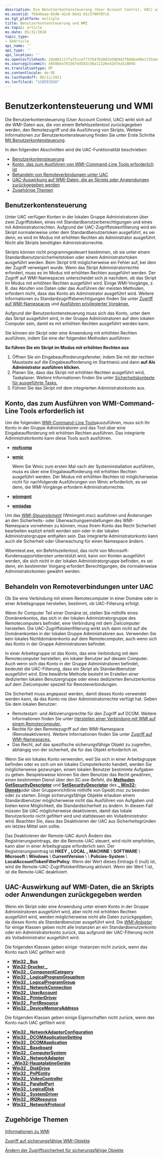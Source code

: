 ```yaml
---
description: Die Benutzerkontensteuerung (User Account Control, UAC) wirkt sich auf die WMI-Daten aus, die von einem Befehlszeilentool zurückgegeben werden, den Remotezugriff und die Ausführung von Skripts. Weitere Informationen zur Benutzerkontensteuerung finden Sie unter Erste Schritte Benutzerkontensteuerung.
ms.assetid: f6840aaa-834b-42c8-b641-01c570078fcb
ms.tgt_platform: multiple
title: Benutzerkontensteuerung und WMI
ms.topic: article
ms.date: 05/31/2018
topic_type:
- kbArticle
api_name: ''
api_type: ''
api_location: ''
ms.openlocfilehash: 2da001117fa75ccef737647038d3e58b942f666ba40e1fd14ec98cb4ebdd44af
ms.sourcegitcommit: e858bbe701567d4583c50a11326e42d7ea51804b
ms.translationtype: MT
ms.contentlocale: de-DE
ms.lasthandoff: 08/11/2021
ms.locfileid: "118553316"
---
```

# <a name="user-account-control-and-wmi"></a>Benutzerkontensteuerung und WMI

Die Benutzerkontensteuerung (User Account Control, UAC) wirkt sich auf die WMI-Daten aus, die von einem Befehlszeilentool zurückgegeben werden, den Remotezugriff und die Ausführung von Skripts. Weitere Informationen zur Benutzerkontensteuerung finden Sie unter Erste Schritte [Mit Benutzerkontensteuerung](https://support.microsoft.com/help/922708/how-to-use-user-account-control-uac-in-windows-vista).

In den folgenden Abschnitten wird die UAC-Funktionalität beschrieben:

-   [Benutzerkontensteuerung](#user-account-control-and-wmi)
-   [Konto, das zum Ausführen von WMI-Command-Line Tools erforderlich ist](#account-needed-to-run-wmi-command-line-tools)
-   [Behandeln von Remoteverbindungen unter UAC](#handling-remote-connections-under-uac)
-   [UAC-Auswirkung auf WMI-Daten, die an Skripts oder Anwendungen zurückgegeben werden](#uac-effect-on-wmi-data-returned-to-scripts-or-applications)
-   [Zugehörige Themen](#related-topics)

## <a name="user-account-control"></a>Benutzerkontensteuerung

Unter UAC verfügen Konten in der [](/windows/desktop/SecGloss/a-gly)lokalen Gruppe Administratoren über zwei Zugriffstoken, eines mit Standardbenutzerberechtigungen und eines mit Administratorrechten. Aufgrund der UAC-Zugriffstokenfilterung wird ein Skript normalerweise unter dem Standardbenutzertoken ausgeführt, es sei denn, es wird im Modus mit erhöhten Rechten als Administrator ausgeführt. Nicht alle Skripts benötigten Administratorrechte.

Skripts können nicht programmgesteuert bestimmen, ob sie unter einem Standardbenutzersicherheitstoken oder einem Administratortoken ausgeführt werden. Beim Skript tritt möglicherweise ein Fehler auf, bei dem der Zugriff verweigert wurde. Wenn das Skript Administratorrechte erfordert, muss es im Modus mit erhöhten Rechten ausgeführt werden. Der Zugriff auf WMI-Namespaces unterscheidet sich je nachdem, ob das Skript im Modus mit erhöhten Rechten ausgeführt wird. Einige WMI-Vorgänge, z. B. das Abrufen von Daten oder das Ausführen der meisten Methoden, erfordern nicht, dass das Konto als Administrator ausgeführt wird. Weitere Informationen zu Standardzugriffsberechtigungen finden Sie unter [Zugriff auf WMI-Namespaces](access-to-wmi-namespaces.md) und [Ausführen privilegierter Vorgänge.](executing-privileged-operations.md)

Aufgrund der Benutzerkontensteuerung muss sich das Konto, unter dem das Skript ausgeführt wird, in der Gruppe Administratoren auf dem lokalen Computer sein, damit es mit erhöhten Rechten ausgeführt werden kann.

Sie können ein Skript oder eine Anwendung mit erhöhten Rechten ausführen, indem Sie eine der folgenden Methoden ausführen:

**So führen Sie ein Skript im Modus mit erhöhten Rechten aus**

1.  Öffnen Sie ein Eingabeaufforderungsfenster, indem Sie mit der rechten Maustaste auf die Eingabeaufforderung im Startmenü und dann **auf Als Administrator ausführen klicken.**
2.  Planen Sie, dass das Skript mit erhöhten Rechten ausgeführt wird, Taskplaner. Weitere Informationen finden Sie unter [Sicherheitskontexte für ausgeführte Tasks.](/windows/desktop/TaskSchd/security-contexts-for-running-tasks)
3.  Führen Sie das Skript mit dem integrierten Administratorkonto aus.

## <a name="account-needed-to-run-wmi-command-line-tools"></a>Konto, das zum Ausführen von WMI-Command-Line Tools erforderlich ist

Um die folgenden [WMI-Command-Line Tools](wmi-command-line-tools.md)auszuführen, muss sich Ihr Konto in der Gruppe Administratoren und das Tool über eine Eingabeaufforderung mit erhöhten Rechten ausführen. Das integrierte Administratorkonto kann diese Tools auch ausführen.

-   [**mofcomp**](mofcomp.md)

-   [**wmic**](wmic.md)

    Wenn Sie Wmic zum ersten Mal nach der Systeminstallation ausführen, muss es über eine Eingabeaufforderung mit erhöhten Rechten ausgeführt werden. Der Modus mit erhöhten Rechten ist möglicherweise nicht für nachfolgende Ausführungen von Wmic erforderlich, es sei denn, die WMI-Vorgänge erfordern Administratorrechte.

-   [**winmgmt**](winmgmt.md)

-   [**wmiadap**](wmiadap.md)

Um das [*WMI-Steuerelement*](gloss-w.md) (Wmimgmt.msc) ausführen und Änderungen an den Sicherheits- oder Überwachungseinstellungen des WMI-Namespace vornehmen zu können, muss Ihrem Konto das Recht Sicherheit bearbeiten explizit erteilt worden sein oder in der lokalen Administratorgruppe enthalten sein. Das integrierte Administratorkonto kann auch die Sicherheit oder Überwachung für einen Namespace ändern.

Wbemtest.exe, ein Befehlszeilentool, das nicht von Microsoft-Kundensupportdiensten unterstützt wird, kann von Konten ausgeführt werden, die sich nicht in der lokalen Administratorgruppe befinden, es sei denn, ein bestimmter Vorgang erfordert Berechtigungen, die normalerweise Administratorkonten gewährt werden.

## <a name="handling-remote-connections-under-uac"></a>Behandeln von Remoteverbindungen unter UAC

Ob Sie eine Verbindung mit einem Remotecomputer in einer Domäne oder in einer Arbeitsgruppe herstellen, bestimmt, ob UAC-Filterung erfolgt.

Wenn Ihr Computer Teil einer Domäne ist, stellen Sie mithilfe eines Domänenkontos, das sich in der lokalen Administratorgruppe des Remotecomputers befindet, eine Verbindung mit dem Zielcomputer herstellen. Die UAC-Zugriffstokenfilterung wirkt sich dann nicht auf die Domänenkonten in der lokalen Gruppe Administratoren aus. Verwenden Sie kein lokales Nichtdomänenkonto auf dem Remotecomputer, auch wenn sich das Konto in der Gruppe Administratoren befindet.

In einer Arbeitsgruppe ist das Konto, das eine Verbindung mit dem Remotecomputer herstellen, ein lokaler Benutzer auf diesem Computer. Auch wenn sich das Konto in der Gruppe Administratoren befindet, bedeutet die UAC-Filterung, dass ein Skript als Standardbenutzer ausgeführt wird. Eine bewährte Methode besteht im Erstellen einer dedizierten lokalen Benutzergruppe oder eines dedizierten Benutzerkontos auf dem Zielcomputer speziell für Remoteverbindungen.

Die Sicherheit muss angepasst werden, damit dieses Konto verwendet werden kann, da das Konto nie über Administratorrechte verfügt hat. Geben Sie dem lokalen Benutzer:

-   Remotestart- und Aktivierungsrechte für den Zugriff auf DCOM. Weitere Informationen finden Sie unter [Herstellen einer Verbindung mit WMI auf einem Remotecomputer.](connecting-to-wmi-on-a-remote-computer.md)
-   Rechte für den Remotezugriff auf den WMI-Namespace (Remoteaktivieren). Weitere Informationen finden Sie unter [Zugriff auf WMI-Namespaces.](access-to-wmi-namespaces.md)
-   Das Recht, auf das spezifische sicherungsfähige Objekt zu zugreifen, abhängig von der sicherheit, die für das Objekt erforderlich ist.

Wenn Sie ein lokales Konto verwenden, weil Sie sich in einer Arbeitsgruppe befinden oder es sich um ein lokales Computerkonto handelt, werden Sie möglicherweise gezwungen, einem lokalen Benutzer bestimmte Aufgaben zu geben. Beispielsweise können Sie dem Benutzer das Recht gewähren, einen bestimmten Dienst über den SC.exe-Befehl, die [**Methoden GetSecurityDescriptor**](/windows/desktop/CIMWin32Prov/getsecuritydescriptor-method-in-class-win32-service) und [**SetSecurityDescriptor**](/windows/desktop/CIMWin32Prov/setsecuritydescriptor-method-in-class-win32-service) des [**\_ Win32-Diensts**](/windows/desktop/CIMWin32Prov/win32-service)oder über Gruppenrichtlinie mithilfe von Gpedit.msc zu beenden oder zu starten. Einige sicherungsfähige Objekte erlauben einem Standardbenutzer möglicherweise nicht das Ausführen von Aufgaben und bieten keine Möglichkeit, die Standardsicherheit zu ändern. In diesem Fall müssen Sie UAC möglicherweise deaktivieren, damit das lokale Benutzerkonto nicht gefiltert wird und stattdessen ein Volladministrator wird. Beachten Sie, dass das Deaktivieren der UAC aus Sicherheitsgründen ein letztes Mittel sein sollte.

Das Deaktivieren der Remote-UAC durch Ändern des Registrierungseintrags, der die Remote-UAC steuert, wird nicht empfohlen, kann aber in einer Arbeitsgruppe erforderlich sein. Der Registrierungseintrag ist **HKEY \_ LOCAL \_ MACHINE** \\ **SOFTWARE** \\ **Microsoft** \\ **Windows** \\ **CurrentVersion** \\  \\ **Policies-System** \\ **LocalAccountTokenFilterPolicy**. Wenn der Wert dieses Eintrags 0 (null) ist, wird die Remote-UAC-Zugriffstokenfilterung aktiviert. Wenn der Wert 1 ist, ist die Remote-UAC deaktiviert.

## <a name="uac-effect-on-wmi-data-returned-to-scripts-or-applications"></a>UAC-Auswirkung auf WMI-Daten, die an Skripts oder Anwendungen zurückgegeben werden

Wenn ein Skript oder eine Anwendung unter einem Konto in der Gruppe Administratoren ausgeführt wird, aber nicht mit erhöhten Rechten ausgeführt wird, werden möglicherweise nicht alle Daten zurückgegeben, da dieses Konto als Standardbenutzer ausgeführt wird. Die [*WMI-Anbieter*](gloss-p.md) für einige Klassen geben nicht alle Instanzen an ein Standardbenutzerkonto oder ein Administratorkonto zurück, das aufgrund der UAC-Filterung nicht als Volladministrator ausgeführt wird.

Die folgenden Klassen geben einige -Instanzen nicht zurück, wenn das Konto nach UAC gefiltert wird:

-   [**Win32 \_ Bus**](/windows/desktop/CIMWin32Prov/win32-bus)
-   [**Win32-Drucker \_**](/windows/desktop/CIMWin32Prov/win32-printer)
-   [**Win32 \_ ComponentCategory**](/windows/desktop/CIMWin32Prov/win32-componentcategory)
-   [**Win32 \_ LogicalProgramGroupItem**](/windows/desktop/CIMWin32Prov/win32-logicalprogramgroupitem)
-   [**Win32 \_ LogicalProgramGroup**](/windows/desktop/CIMWin32Prov/win32-logicalprogramgroup)
-   [**Win32 \_ NetworkConnection**](/windows/desktop/CIMWin32Prov/win32-networkconnection)
-   [**Win32 \_ UserAccount**](/windows/desktop/CIMWin32Prov/win32-useraccount)
-   [**Win32 \_ PrinterDriver**](/windows/desktop/CIMWin32Prov/win32-printerdriver)
-   [**Win32 \_ PortResource**](/windows/desktop/CIMWin32Prov/win32-portresource)
-   [**Win32 \_ DeviceMemoryAddress**](/windows/desktop/CIMWin32Prov/win32-devicememoryaddress)

Die folgenden Klassen geben einige Eigenschaften nicht zurück, wenn das Konto nach UAC gefiltert wird:

-   [**Win32 \_ NetworkAdapterConfiguration**](/windows/desktop/CIMWin32Prov/win32-networkadapterconfiguration)
-   [**Win32 \_ DCOMApplicationSetting**](/windows/desktop/CIMWin32Prov/win32-dcomapplicationsetting)
-   [**Win32 \_ DCOMApplication**](/windows/desktop/CIMWin32Prov/win32-dcomapplication)
-   [**Win32 \_ Baseboard**](/windows/desktop/CIMWin32Prov/win32-baseboard)
-   [**Win32 \_ ComputerSystem**](/windows/desktop/CIMWin32Prov/win32-computersystem)
-   [**Win32 \_ NetworkAdapter**](/windows/desktop/CIMWin32Prov/win32-networkadapter)
-   [**\_Win32-HauptplatineGeräte**](/windows/desktop/CIMWin32Prov/win32-motherboarddevice)
-   [**Win32 \_ DiskDrive**](/windows/desktop/CIMWin32Prov/win32-diskdrive)
-   [**Win32 \_ PnPEntity**](/windows/desktop/CIMWin32Prov/win32-pnpentity)
-   [**Win32 \_ VideoController**](/windows/desktop/CIMWin32Prov/win32-videocontroller)
-   [**Win32 \_ ParallelPort**](/windows/desktop/CIMWin32Prov/win32-parallelport)
-   [**Win32 \_ LogicalDisk**](/windows/desktop/CIMWin32Prov/win32-logicaldisk)
-   [**Win32 \_ SystemDriver**](/windows/desktop/CIMWin32Prov/win32-systemdriver)
-   [**Win32 \_ IRQResource**](/windows/desktop/CIMWin32Prov/win32-irqresource)
-   [**Win32 \_ NetworkProtocol**](/windows/desktop/CIMWin32Prov/win32-networkprotocol)

## <a name="related-topics"></a>Zugehörige Themen

<dl> <dt>

[Informationen zu WMI](about-wmi.md)
</dt> <dt>

[Zugriff auf sicherungsfähige WMI-Objekte](access-to-wmi-securable-objects.md)
</dt> <dt>

[Ändern der Zugriffssicherheit für sicherungsfähige Objekte](changing-access-security-on-securable-objects.md)
</dt> </dl>

 

 

